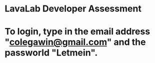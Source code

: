 # LavaLab Developer Assessment

# To login, type in the email address "colegawin@gmail.com" and the passworld "Letmein".
